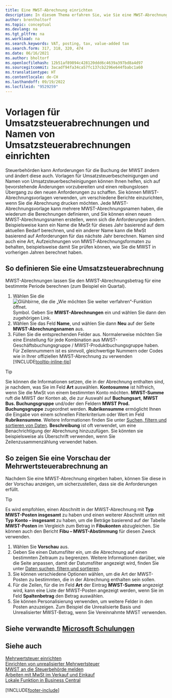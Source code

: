 ```yaml
---
title: Eine MWST-Abrechnung einrichten
description: In diesem Thema erfahren Sie, wie Sie eine MWST-Abrechnungsvorlage und die Namen der MWST-Abrechnungen festlegen, um den sich ändernden Anforderungen der SALESTAXbehörden gerecht zu werden.
author: brentholtorf
ms.topic: conceptual
ms.devlang: na
ms.tgt_pltfrm: na
ms.workload: na
ms.search.keywords: VAT, posting, tax, value-added tax
ms.search.form: 317, 318, 320, 474
ms.date: 06/16/2021
ms.author: bholtorf
ms.openlocfilehash: 12b51af89894c428120ddd6c4639a397bd8a4d97
ms.sourcegitcommit: 3acadf94fa34ca57fc137cb2296e644fbabc1a60
ms.translationtype: HT
ms.contentlocale: de-CH
ms.lasthandoff: 09/19/2022
ms.locfileid: "9529259"
---
```

# <a name="set-up-vat-statement-templates-and-vat-statement-names"></a>Vorlagen für Umsatzsteuerabrechnungen und Namen von Umsatzsteuerabrechnungen einrichten

Steuerbehörden kann Anforderungen für die Buchung der MWST ändern und ändert diese auch. Vorlagen für Umsatzsteuerbescheinigungen und Namen von Umsatzsteuerbescheinigungen können Ihnen helfen, sich auf bevorstehende Änderungen vorzubereiten und einen reibungslosen Übergang zu den neuen Anforderungen zu schaffen. Sie können MWST-Abrechnungsvorlagen verwenden, um verschiedene Berichte einzurichten, wenn Sie die Abrechnung drucken möchten. Jede MWST-Abrechnungsvorlage kann mehrere MWST-Abrechnungsnamen haben, die wiederum die Berechnungen definieren, und Sie können einen neuen MWST-Abrechnungsnamen erstellen, wenn sich die Anforderungen ändern. Beispielsweise kann ein Name die MwSt für dieses Jahr basierend auf dem aktuellen Bedarf berechnen, und ein anderer Name kann die MwSt basierend auf Anforderungen für das nächste Jahr berechnen. Namen sind auch eine Art, Aufzeichnungen von MWST-Abrechnungsformaten zu behalten, beispielsweise damit Sie prüfen können, wie Sie die MWST in vorherigen Jahren berechnet haben.

## <a name="to-define-a-vat-statement"></a>So definieren Sie eine Umsatzsteuerabrechnung

MWST-Abrechnungen lassen Sie den MWST-Abrechnungsbetrag für eine bestimmte Periode berechnen (zum Beispiel ein Quartal).

1. Wählen Sie die ![Glühbirne, die die „Wie möchten Sie weiter verfahren“-Funktion öffnet.](media/ui-search/search_small.png "Tell Me-Funktion") Symbol. Geben Sie **MWST-Abrechnungen** ein und wählen Sie dann den zugehörigen Link.  
2. Wählen Sie das Feld **Name**, und wählen Sie dann **Neu** auf der Seite **MWST-Abrechnungsnamen** aus.
3. Füllen Sie die entsprechenden Felder aus. Normalerweise möchten Sie eine Einstellung für jede Kombination aus MWST-Geschäftsbuchungsgruppe / MWST-Produktbuchungsgruppe haben. Für Zeilennummern ist es sinnvoll, gleichwertige Nummern oder Codes wie in Ihrer offiziellen MWST-Abrechnung zu verwenden [!INCLUDE[tooltip-inline-tip](includes/tooltip-inline-tip_md.md)]  

> [!Tip]
> Sie können die Informationen setzen, die in der Abrechnung enthalten sind, je nachdem, was Sie im Feld **Art** auswählen. **Kontosumme** ist hilfreich, wenn Sie die MwSt von einem bestimmten Konto möchten.
**MWST-Summe** ruft die MWST der Konten ab, die zur Auswahl auf **Buchungsart**, **MWST Bus. Buchungsgruppe** und/oder den Feldern **MWST Prod. Buchungsgruppe** zugeordnet werden. **Rubrikensumme** ermöglicht Ihnen die Eingabe von einem schnellen Filterkriterium oder Wert im Feld **Rubrikensumme**. Weitere Informationen finden Sie unter [Suchen, filtern und sortieren von Daten](ui-enter-criteria-filters.md). **Beschreibung** ist oft verwendet, um eine Benachrichtigung der Abrechnung hinzuzufügen. Sie könnten sie beispielsweise als Überschrift verwenden, wenn Sie Zeilenzusammenzählung verwendet haben.

## <a name="to-preview-the-vat-statement"></a>So zeigen Sie eine Vorschau der Mehrwertsteuerabrechnung an

Nachdem Sie eine MWST-Abrechnung eingeben haben, können Sie diese in der Vorschau anzeigen, um sicherzustellen, dass sie die Anforderungen erfüllt.
> [!Tip]
> Es wird empfohlen, einen Abschnitt in der MWST-Abrechnung mit **Typ** **MWST-Posten insgesamt** zu haben und einen weiterer Abschnitt unten mit **Typ** **Konto – insgesamt** zu haben, um die Beträge basierend auf der Tabelle **MWST-Posten** im Vergleich zum Betrag in **Fibukonten** abzugleichen. Sie können auch den Bericht **Fibu – MWST-Abstimmung** für diesen Zweck verwenden.

1. Wählen Sie **Vorschau** aus.
2. Geben Sie einen Datumsfilter ein, um die Abrechnung auf einen bestimmten Zeitraum zu begrenzen. Weitere Informationen darüber, wie die Seite anpassen, damit der Datumsfilter angezeigt wird, finden Sie unter [Daten suchen, filtern und sortieren](ui-enter-criteria-filters.md).
3. Sie können verschiedene Optionen wählen, um die Art der MWST-Posten zu bestimmten, die in der Abrechnung enthalten sein sollen.
4. Für die Zeilen, für die im Feld **Art** der Eintrag **MWST-Summe** angezeigt wird, kann eine Liste der MWST-Posten angezeigt werden, wenn Sie im Feld **Spaltenbetrag** den Betrag auswählen.
5. Sie können Personalisierung verwenden, um weitere Felder in den Posten anzuzeigen. Zum Beispiel die Unrealisierte Basis und Unrealisierter MWST-Betrag, wenn Sie Vereinnahmte MWST verwenden.

## <a name="see-related-microsoft-training"></a>Siehe verwandte [Microsoft Schulungen](/training/paths/process-vat-dynamics-365-business-central/)

## <a name="see-also"></a>Siehe auch 

[Mehrwertsteuer einrichten](finance-setup-vat.md)  
[Einrichten von unrealisierter Mehrwertsteuer](finance-setup-unrealized-vat.md)  
[MWST an die Steuerbehörde melden](finance-how-report-vat.md)  
[Arbeiten mit MwSt im Verkauf und Einkauf](finance-work-with-vat.md)  
[Lokale Funktion in Business Central](about-localization.md)


[!INCLUDE[footer-include](includes/footer-banner.md)]
